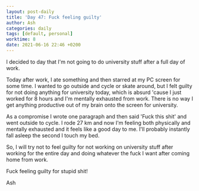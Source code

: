 ```yaml
---
layout: post-daily
title: 'Day 47: Fuck feeling guilty'
author: Ash
categories: daily
tags: [default, personal]
worktime: 8
date: 2021-06-16 22:46 +0200
---
```

I decided to day that I'm not going to do university stuff after a full day of work. 

Today after work, I ate something and then starred at my PC screen for some time. I wanted to go outside and cycle or skate around, but I felt guilty for not doing anything for university today, which is absurd 'cause I just worked for 8 hours and I'm mentally exhausted from work. There is no way I get anything productive out of my brain onto the screen for university. 

As a compromise I wrote one paragraph and then said 'Fuck this shit' and went outside to cycle. I rode 27 km and now I'm feeling both physically and mentally exhausted and it feels like a good day to me. I'll probably instantly fall asleep the second I touch my bed.

So, I will try not to feel guilty for not working on university stuff after working for the entire day and doing whatever the fuck I want after coming home from work. 

Fuck feeling guilty for stupid shit!

Ash
